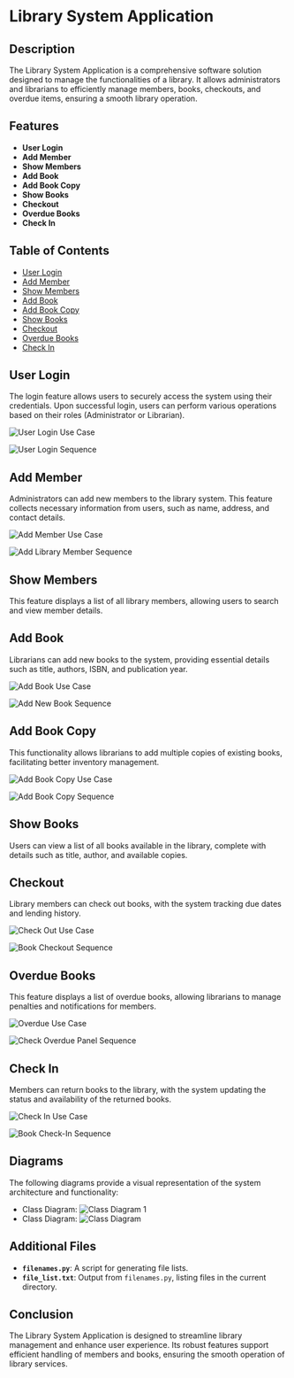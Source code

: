 # Library System Application

## Description
The Library System Application is a comprehensive software solution designed to manage the functionalities of a library. It allows administrators and librarians to efficiently manage members, books, checkouts, and overdue items, ensuring a smooth library operation.

## Features
- **User Login**
- **Add Member**
- **Show Members**
- **Add Book**
- **Add Book Copy**
- **Show Books**
- **Checkout**
- **Overdue Books**
- **Check In**

## Table of Contents
- [User Login](#user-login)
- [Add Member](#add-member)
- [Show Members](#show-members)
- [Add Book](#add-book)
- [Add Book Copy](#add-book-copy)
- [Show Books](#show-books)
- [Checkout](#checkout)
- [Overdue Books](#overdue-books)
- [Check In](#check-in)

## User Login
The login feature allows users to securely access the system using their credentials. Upon successful login, users can perform various operations based on their roles (Administrator or Librarian).

![User Login Use Case](docs/login%20USECASE.png)

![User Login Sequence](docs/User%20Login%20Sequence.png)

## Add Member
Administrators can add new members to the library system. This feature collects necessary information from users, such as name, address, and contact details.

![Add Member Use Case](docs/add%20member%20USECASE.png)

![Add Library Member Sequence](docs/Add%20Library%20Member%20Sequence.png)

## Show Members
This feature displays a list of all library members, allowing users to search and view member details.

## Add Book
Librarians can add new books to the system, providing essential details such as title, authors, ISBN, and publication year.

![Add Book Use Case](docs/add%20book%20USECASE.png)

![Add New Book Sequence](docs/Add%20New%20Book%20Sequence.png)

## Add Book Copy
This functionality allows librarians to add multiple copies of existing books, facilitating better inventory management.

![Add Book Copy Use Case](docs/add%20book%20copy%20USECASE.png)

![Add Book Copy Sequence](docs/Add%20Book%20Copy%20Sequence.png)

## Show Books
Users can view a list of all books available in the library, complete with details such as title, author, and available copies.

## Checkout
Library members can check out books, with the system tracking due dates and lending history.

![Check Out Use Case](docs/check%20out%20USECASE.png)

![Book Checkout Sequence](docs/Book%20Checkout%20Sequence.png)

## Overdue Books
This feature displays a list of overdue books, allowing librarians to manage penalties and notifications for members.

![Overdue Use Case](docs/overdue%20USECASE.png)

![Check Overdue Panel Sequence](docs/Check%20Overdue%20Panel%20Sequence.png)

## Check In
Members can return books to the library, with the system updating the status and availability of the returned books.

![Check In Use Case](docs/check%20in%20USECASE.png)

![Book Check-In Sequence](docs/Book%20Check-In%20Sequence.png)

## Diagrams
The following diagrams provide a visual representation of the system architecture and functionality:
- Class Diagram: ![Class Diagram 1](docs/class%20diag%201.png)
- Class Diagram: ![Class Diagram](docs/CLASS%20DIAG.png)

## Additional Files
- **`filenames.py`**: A script for generating file lists.
- **`file_list.txt`**: Output from `filenames.py`, listing files in the current directory.

## Conclusion
The Library System Application is designed to streamline library management and enhance user experience. Its robust features support efficient handling of members and books, ensuring the smooth operation of library services.

